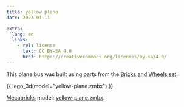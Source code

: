 ```yaml
---
title: yellow plane
date: 2023-01-11

extra:
  lang: en
  links:
    - rel: license
      text: CC BY-SA 4.0
      href: https://creativecommons.org/licenses/by-sa/4.0/
---
```


This plane bus was built using parts from the [Bricks and Wheels set].

[Bricks and Wheels set]: https://brickset.com/sets/11014-1/Bricks-and-Wheels

{{ lego_3d(model="yellow-plane.zmbx") }}

[Mecabricks] model: <a href="yellow-plane.zmbx" download>yellow-plane.zmbx</a>.

[Mecabricks]: https://www.mecabricks.com/
